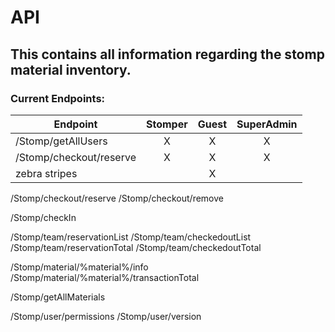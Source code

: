 # API

## This contains all information regarding the stomp material inventory.



### Current Endpoints:

| Endpoint      			| Stomper 	| Guest | SuperAdmin|
| ------------------------- |:---------:|:-----:|:---------:|
| /Stomp/getAllUsers     	| X 		| X 	| X			|
| /Stomp/checkout/reserve   | X     	|   X 	| X			|
| zebra stripes 			|       	|    X	|			|



/Stomp/checkout/reserve
/Stomp/checkout/remove
	
/Stomp/checkIn
			
/Stomp/team/reservationList
/Stomp/team/checkedoutList
/Stomp/team/reservationTotal
/Stomp/team/checkedoutTotal

/Stomp/material/%material%/info
/Stomp/material/%material%/transactionTotal
			
/Stomp/getAllMaterials

/Stomp/user/permissions
/Stomp/user/version

